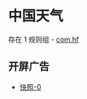 # 中国天气

存在 1 规则组 - [com.hf](/src/apps/com.hf.ts)

## 开屏广告

- [快照-0](https://i.gkd.li/import/13477032)

